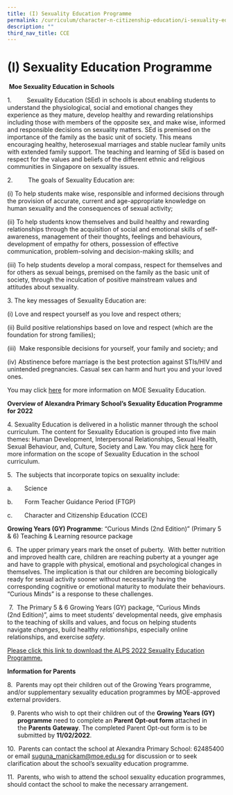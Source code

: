 ```yaml
---
title: (I) Sexuality Education Programme
permalink: /curriculum/character-n-citizenship-education/i-sexuality-education-programme
description: ""
third_nav_title: CCE
---
```

# **(I) Sexuality Education Programme**

  

 **Moe Sexuality Education in Schools**

1.         Sexuality Education (SEd) in schools is about enabling students to understand the physiological, social and emotional changes they experience as they mature, develop healthy and rewarding relationships including those with members of the opposite sex, and make wise, informed and responsible decisions on sexuality matters. SEd is premised on the importance of the family as the basic unit of society. This means encouraging healthy, heterosexual marriages and stable nuclear family units with extended family support. The teaching and learning of SEd is based on respect for the values and beliefs of the different ethnic and religious communities in Singapore on sexuality issues.

2.         The goals of Sexuality Education are:

(i) To help students make wise, responsible and informed decisions through the provision of accurate, current and age-appropriate knowledge on human sexuality and the consequences of sexual activity;

(ii) To help students know themselves and build healthy and rewarding relationships through the acquisition of social and emotional skills of self-awareness, management of their thoughts, feelings and behaviours, development of empathy for others, possession of effective communication, problem-solving and decision-making skills; and

(iii) To help students develop a moral compass, respect for themselves and for others as sexual beings, premised on the family as the basic unit of society, through the inculcation of positive mainstream values and attitudes about sexuality.

3. The key messages of Sexuality Education are:

(i) Love and respect yourself as you love and respect others;

(ii) Build positive relationships based on love and respect (which are the foundation for strong families);

(iii)  Make responsible decisions for yourself, your family and society; and

(iv) Abstinence before marriage is the best protection against STIs/HIV and unintended pregnancies. Casual sex can harm and hurt you and your loved ones.

You may click [here](https://www.moe.gov.sg/programmes/sexuality-education) for more information on MOE Sexuality Education.

**Overview of Alexandra Primary School’s Sexuality Education Programme for 2022**

4. Sexuality Education is delivered in a holistic manner through the school curriculum. The content for Sexuality Education is grouped into five main themes: Human Development, Interpersonal Relationships, Sexual Health, Sexual Behaviour, and, Culture, Society and Law. You may click [here](https://www.moe.gov.sg/education/programmes/social-and-emotional-learning/sexuality-education/scope-and-teaching-approach-of-sexuality-education-in-schools) for more information on the scope of Sexuality Education in the school curriculum.

  

5.  The subjects that incorporate topics on sexuality include:

a.       Science

b.       Form Teacher Guidance Period (FTGP)

c.       Character and Citizenship Education (CCE)

  

**Growing Years (GY) Programme**: “Curious Minds (2nd Edition)” (Primary 5 & 6) Teaching & Learning resource package

6.  The upper primary years mark the onset of puberty.  With better nutrition and improved health care, children are reaching puberty at a younger age and have to grapple with physical, emotional and psychological changes in themselves. The implication is that our children are becoming biologically ready for sexual activity sooner without necessarily having the corresponding cognitive or emotional maturity to modulate their behaviours. “Curious Minds” is a response to these challenges.

  

 7.  The Primary 5 & 6 Growing Years (GY) package, “Curious Minds (2nd Edition)”, aims to meet students’ developmental needs, give emphasis to the teaching of skills and values, and focus on helping students navigate _changes_, build healthy _relationships_, especially online relationships, and exercise _safety_. 

[Please click this link to download the ALPS 2022 Sexuality Education Programme.]()

  

  

**Information for Parents**

8.  Parents may opt their children out of the Growing Years programme, and/or supplementary sexuality education programmes by MOE-approved external providers.

9. Parents who wish to opt their children out of the **Growing Years (GY) programme** need to complete an **Parent Opt-out form** attached in the **Parents Gateway**. The completed Parent Opt-out form is to be submitted by **11/02/2022**.

10.  Parents can contact the school at Alexandra Primary School: 62485400 or email [suguna_manickam@moe.edu.sg](mailto:suguna_manickam@moe.edu.sg) for discussion or to seek clarification about the school’s sexuality education programme.

11.  Parents, who wish to attend the school sexuality education programmes, should contact the school to make the necessary arrangement.
